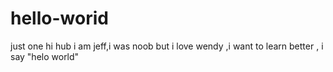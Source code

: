 # hello-worid
just one
hi hub
i am jeff,i was noob but
i love wendy ,i want to learn better ,
i say "helo world"
